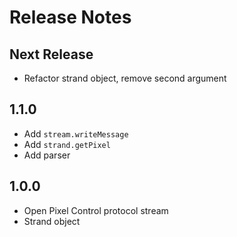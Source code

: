 # Release Notes

## Next Release

 * Refactor strand object, remove second argument

## 1.1.0

 * Add `stream.writeMessage`
 * Add `strand.getPixel`
 * Add parser

## 1.0.0

 * Open Pixel Control protocol stream
 * Strand object
